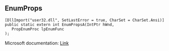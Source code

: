 ## EnumProps

```
[DllImport("user32.dll", SetLastError = true, CharSet = CharSet.Ansi)]
public static extern int EnumPropsA(IntPtr hWnd,
   PropEnumProc lpEnumFunc
);
```

Microsoft documentation: [Link](https://docs.microsoft.com/en-us/windows/win32/api/winuser/nf-winuser-enumpropsa)
